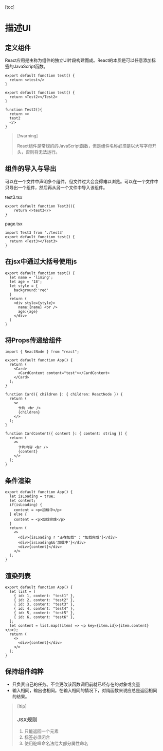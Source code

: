 [toc]

# 描述UI

## 定义组件

React应用是由称为组件的独立UI片段构建而成。React的本质是可以任意添加标签的JavaScript函数。

~~~ tsx
export default function test() {
  return <>test</>
}
~~~

~~~ tsx
export default function test() {
  return <Test2></Test2>
}

function Test2(){
  return <>
  test2
  </>
}
~~~

>   [!warning]
>
>   React组件是常规的的JavaScript函数，但是组件名称必须是以大写字母开头，否则将无法运行。

## 组件的导入与导出

可以在一个文件中声明多个组件，但文件过大会变得难以浏览。可以在一个文件中只导出一个组件，然后再从另一个文件中导入该组件。

test3.tsx

~~~ tsx
export default function Test3(){
    return <>test3</>
}
~~~

page.tsx

~~~ tsx
import Test3 from './test3'
export default function test() {
  return <Test3></Test3>
}
~~~

## 在jsx中通过大括号使用js

~~~ tsx
export default function test() {
  let name = 'liming';
  let age = '18';
  let style = {
    background:'red'
  }
  return (
    <div style={style}>
      name:{name} <br />
      age:{age}
    </div>
  )
}
~~~

## 将Props传递给组件

~~~ tsx
import { ReactNode } from "react";

export default function App() {
  return (
    <Card>
      <CardContent content="test"></CardContent>
    </Card>
  );
}

function Card({ children }: { children: ReactNode }) {
  return (
    <>
      卡片 <br />
      {children}
    </>
  );
}

function CardContent({ content }: { content: string }) {
  return (
    <>
      卡片内容 <br />
      {content}
    </>
  );
}
~~~

## 条件渲染

~~~ tsx
export default function App() {
  let isLoading = true;
  let content;
  if(isLoading) {
    content = <p>加载中</p>
  } else {
    content = <p>加载完成</p>
  }
  return (
    <>
      <div>{isLoading ? "正在加载" : "加载完成"}</div>
      <div>{isLoading&&'加载中'}</div>
      <div>{content}</div>
    </>
  );
}
~~~

## 渲染列表

~~~ tsx
export default function App() {
  let list = [
    { id: 1, content: "test1" },
    { id: 2, content: "test2" },
    { id: 3, content: "test3" },
    { id: 4, content: "test4" },
    { id: 5, content: "test5" },
    { id: 6, content: "test6" },
  ];
  let content = list.map((item) => <p key={item.id}>{item.content}</p>);
  return (
    <>
      <div>{content}</div>
    </>
  );
}
~~~

## 保持组件纯粹

*   只负责自己的任务。不会更改该函数调用前就已经存在的对象或变量
*   输入相同，输出也相同。在输入相同的情况下，对纯函数来说应总是返回相同的结果。

>   [!tip]
>
>   ### JSX规则
>
>   1.   只能返回一个元素
>   2.   标签必须闭合
>   3.   使用驼峰命名法给大部分属性命名